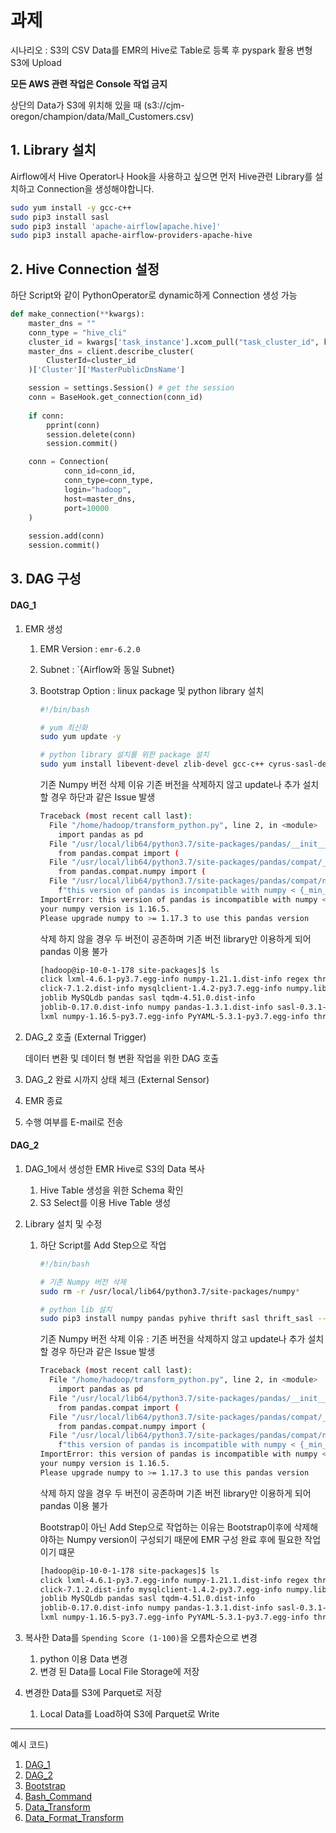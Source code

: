 # 과제

시나리오 : S3의 CSV Data를 EMR의 Hive로 Table로 등록 후 pyspark 활용 변형 S3에 Upload

**모든 AWS 관련 작업은 Console 작업 금지**

상단의 Data가 S3에 위치해 있을 때 (s3://cjm-oregon/champion/data/Mall_Customers.csv)

## 1. Library 설치

Airflow에서 Hive Operator나 Hook을 사용하고 싶으면 먼저 Hive관련 Library를 설치하고 Connection을 생성해야합니다.

```sh
sudo yum install -y gcc-c++
sudo pip3 install sasl
sudo pip3 install 'apache-airflow[apache.hive]'
sudo pip3 install apache-airflow-providers-apache-hive
```

## 2. Hive Connection 설정

하단 Script와 같이 PythonOperator로 dynamic하게 Connection 생성 가능

```python
def make_connection(**kwargs):
    master_dns = ""
    conn_type = "hive_cli"
    cluster_id = kwargs['task_instance'].xcom_pull("task_cluster_id", key='return_value')
    master_dns = client.describe_cluster(
        ClusterId=cluster_id
    )['Cluster']['MasterPublicDnsName']

    session = settings.Session() # get the session
    conn = BaseHook.get_connection(conn_id)
    
    if conn:
        pprint(conn)
        session.delete(conn)
        session.commit()

    conn = Connection(
            conn_id=conn_id,
            conn_type=conn_type,
            login="hadoop",
            host=master_dns,
            port=10000
    )
    
    session.add(conn)
    session.commit()
```

## 3. DAG 구성

#### DAG_1

1. EMR 생성

   1. EMR Version : `emr-6.2.0`

   2. Subnet : `{Airflow와 동일 Subnet}

   3. Bootstrap Option : linux package 및 python library 설치

      ```sh
      #!/bin/bash
      
      # yum 최신화
      sudo yum update -y
      
      # python library 설치를 위한 package 설치
      sudo yum install libevent-devel zlib-devel gcc-c++ cyrus-sasl-devel.x86_64 gcc python3-devel.x86_64 -y
      ```

      기존 Numpy 버전 삭제 이유
      기존 버전을 삭제하지 않고 update나 추가 설치할 경우 하단과 같은 Issue 발생

      ```sh
      Traceback (most recent call last):
        File "/home/hadoop/transform_python.py", line 2, in <module>
          import pandas as pd
        File "/usr/local/lib64/python3.7/site-packages/pandas/__init__.py", line 22, in <module>
          from pandas.compat import (
        File "/usr/local/lib64/python3.7/site-packages/pandas/compat/__init__.py", line 15, in <module>
          from pandas.compat.numpy import (
        File "/usr/local/lib64/python3.7/site-packages/pandas/compat/numpy/__init__.py", line 21, in <module>
          f"this version of pandas is incompatible with numpy < {_min_numpy_ver}\n"
      ImportError: this version of pandas is incompatible with numpy < 1.17.3
      your numpy version is 1.16.5.
      Please upgrade numpy to >= 1.17.3 to use this pandas version
      ```

      삭제 하지 않을 경우 두 버전이 공존하며 기존 버전 library만 이용하게 되어 pandas 이용 불가

      ```sh
      [hadoop@ip-10-0-1-178 site-packages]$ ls
      click lxml-4.6.1-py3.7.egg-info numpy-1.21.1.dist-info regex thrift-0.13.0-py3.7.egg-info
      click-7.1.2.dist-info mysqlclient-1.4.2-py3.7.egg-info numpy.libs regex-2020.10.28-py3.7.egg-info  tqdm
      joblib MySQLdb pandas sasl tqdm-4.51.0.dist-info
      joblib-0.17.0.dist-info numpy pandas-1.3.1.dist-info sasl-0.3.1-py3.7.egg-info yaml
      lxml numpy-1.16.5-py3.7.egg-info PyYAML-5.3.1-py3.7.egg-info thrift
      ```

      

2. DAG_2 호출 (External Trigger)

   데이터 변환 및 데이터 형 변환 작업을 위한 DAG 호출

3. DAG_2 완료 시까지 상태 체크 (External Sensor)

4. EMR 종료

5. 수행 여부를 E-mail로 전송

#### DAG_2

1. DAG_1에서 생성한 EMR Hive로 S3의 Data 복사

   1. Hive Table 생성을 위한 Schema 확인
   2. S3 Select를 이용 Hive Table 생성

2. Library 설치 및 수정

   1. 하단 Script를 Add Step으로 작업

      ```sh
      #!/bin/bash
      
      # 기존 Numpy 버전 삭제
      sudo rm -r /usr/local/lib64/python3.7/site-packages/numpy*
      
      # python lib 설치
      sudo pip3 install numpy pandas pyhive thrift sasl thrift_sasl --use-feature=2020-resolver
      ```

      기존 Numpy 버전 삭제 이유 : 
      기존 버전을 삭제하지 않고 update나 추가 설치할 경우 하단과 같은 Issue 발생

      ```sh
      Traceback (most recent call last):
        File "/home/hadoop/transform_python.py", line 2, in <module>
          import pandas as pd
        File "/usr/local/lib64/python3.7/site-packages/pandas/__init__.py", line 22, in <module>
          from pandas.compat import (
        File "/usr/local/lib64/python3.7/site-packages/pandas/compat/__init__.py", line 15, in <module>
          from pandas.compat.numpy import (
        File "/usr/local/lib64/python3.7/site-packages/pandas/compat/numpy/__init__.py", line 21, in <module>
          f"this version of pandas is incompatible with numpy < {_min_numpy_ver}\n"
      ImportError: this version of pandas is incompatible with numpy < 1.17.3
      your numpy version is 1.16.5.
      Please upgrade numpy to >= 1.17.3 to use this pandas version
      ```

      삭제 하지 않을 경우 두 버전이 공존하며 기존 버전 library만 이용하게 되어 pandas 이용 불가

      Bootstrap이 아닌 Add Step으로 작업하는 이유는 Bootstrap이후에 삭제해야하는 Numpy version이 구성되기 때문에 EMR 구성 완료 후에 필요한 작업이기 떄문

      ```sh
      [hadoop@ip-10-0-1-178 site-packages]$ ls
      click lxml-4.6.1-py3.7.egg-info numpy-1.21.1.dist-info regex thrift-0.13.0-py3.7.egg-info
      click-7.1.2.dist-info mysqlclient-1.4.2-py3.7.egg-info numpy.libs regex-2020.10.28-py3.7.egg-info  tqdm
      joblib MySQLdb pandas sasl tqdm-4.51.0.dist-info
      joblib-0.17.0.dist-info numpy pandas-1.3.1.dist-info sasl-0.3.1-py3.7.egg-info yaml
      lxml numpy-1.16.5-py3.7.egg-info PyYAML-5.3.1-py3.7.egg-info thrift
      ```

      

3. 복사한 Data를 `Spending Score (1-100)`을 오름차순으로 변경

   1. python 이용 Data 변경
   2. 변경 된 Data를 Local File Storage에 저장

4. 변경한 Data를 S3에 Parquet로 저장

   1. Local Data를 Load하여 S3에 Parquet로 Write

---

예시 코드)

1. [DAG_1](codes/assign_emr_1.py)
2. [DAG_2](codes/assign_emr_2.py)
3. [Bootstrap](codes/bootstrap.sh)
4. [Bash_Command](codes/bash_command.sh)
5. [Data_Transform](codes/transform_python.py)
6. [Data_Format_Transform](codes/transform_pyspark.py)

